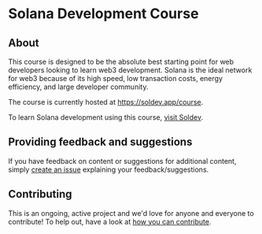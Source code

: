 # Solana Development Course

## About

This course is designed to be the absolute best starting point for web developers looking to learn web3 development. Solana is the ideal network for web3 because of its high speed, low transaction costs, energy efficiency, and large developer community.

The course is currently hosted at https://soldev.app/course. 

To learn Solana development using this course, [visit Soldev](https://soldev.app/course).

## Providing feedback and suggestions

If you have feedback on content or suggestions for additional content, simply [create an issue](https://github.com/Unboxed-Software/solana-course/issues/new) explaining your feedback/suggestions.

## Contributing

This is an ongoing, active project and we'd love for anyone and everyone to contribute!  To help out, have a look at [how you can contribute](./CONTRIBUTING.MD).

